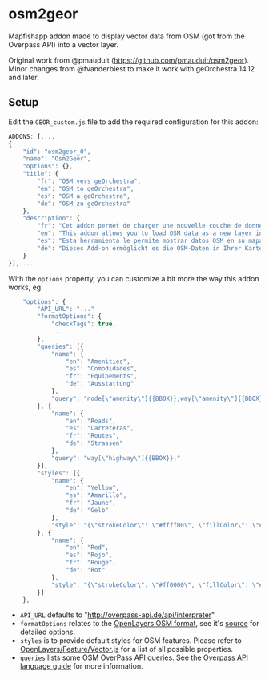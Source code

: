 # osm2geor

Mapfishapp addon made to display vector data from OSM (got from the Overpass API) into a vector layer.

Original work from @pmauduit (https://github.com/pmauduit/osm2geor). 
Minor changes from @fvanderbiest to make it work with geOrchestra 14.12 and later.

## Setup

Edit the `GEOR_custom.js` file to add the required configuration for this addon:

```js
ADDONS: [...,
{
    "id": "osm2geor_0",
    "name": "Osm2Geor",
    "options": {},
    "title": {
        "fr": "OSM vers geOrchestra",
        "en": "OSM to geOrchestra",
        "es": "OSM a geOrchestra",
        "de": "OSM zu geOrchestra"
    },
    "description": {
        "fr": "Cet addon permet de charger une nouvelle couche de données en provenance de la base OpenStreetMap",
        "en": "This addon allows you to load OSM data as a new layer in your map",
        "es": "Esta herramienta le permite mostrar datos OSM en su mapa",
        "de": "Dieses Add-on ermöglicht es die OSM-Daten in Ihrer Karte anzuzeigen"
    }
}], ...
```

With the ```options``` property, you can customize a bit more the way this addon works, eg:
```js
    "options": {
        "API_URL": "..."
        "formatOptions": {
            "checkTags": true,
            ...
        },
        "queries": [{
            "name": {
                "en": "Amenities",
                "es": "Comodidades",
                "fr": "Equipements",
                "de": "Ausstattung"
            },
            "query": "node[\"amenity\"]{{BBOX}};way[\"amenity\"]{{BBOX}};"
        }, {
            "name": {
                "en": "Roads",
                "es": "Carreteras",
                "fr": "Routes",
                "de": "Strassen"
            },
            "query": "way[\"highway\"]{{BBOX}};"
        }],
        "styles": [{
            "name": {
                "en": "Yellow",
                "es": "Amarillo",
                "fr": "Jaune",
                "de": "Gelb"
            },
            "style": "{\"strokeColor\": \"#ffff00\", \"fillColor\": \"#ffff00\"}"
        }, {
            "name": {
                "en": "Red",
                "es": "Rojo",
                "fr": "Rouge",
                "de": "Rot"
            },
            "style": "{\"strokeColor\": \"#ff0000\", \"fillColor\": \"#ff0000\"}"
        }]
    },
```

 * ```API_URL``` defaults to "http://overpass-api.de/api/interpreter"
 * ```formatOptions``` relates to the [OpenLayers OSM format](https://github.com/openlayers/openlayers/blob/master/lib/OpenLayers/Format/OSM.js), see it's [source](https://github.com/openlayers/openlayers/blob/master/lib/OpenLayers/Format/OSM.js) for detailed options.
 * ```styles``` is to provide default styles for OSM features. Please refer to [OpenLayers/Feature/Vector.js](https://github.com/openlayers/openlayers/blob/release-2.13/lib/OpenLayers/Feature/Vector.js#L436-L458) for a list of all possible properties. 
 * ```queries``` lists some OSM OverPass API queries. See the [Overpass API language guide](http://wiki.openstreetmap.org/wiki/Overpass_API/Language_Guide) for more information.